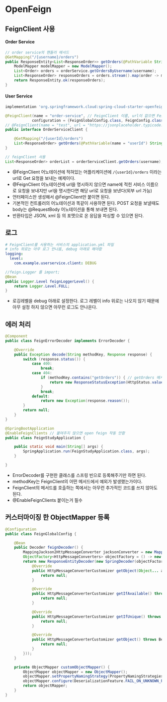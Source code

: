 # OpenFeign
## FeignClient 사용
#### Order Service
```java
// order service의 핸들러 메서드
@GetMapping("/{username}/orders")
public ResponseEntity<List<ResponseOrder>> getOrders(@PathVariable String username) {
    ModelMapper modelMapper = new ModelMapper();
    List<Order> orders = orderService.getOrdersByUsername(username);
    List<ResponseOrder> responseOrders = orders.stream().map(order -> modelMapper.map(order, ResponseOrder.class)).collect(Collectors.toList());
    return ResponseEntity.ok(responseOrders);
}
```
#### User Service
```gradle
implementation 'org.springframework.cloud:spring-cloud-starter-openfeign'
```
```java
@FeignClient(name = "order-service", // FeignClient 이름, url이 없으면 FeignClient의 이름과 같은 이름의 어플레케이션에 요청을 보낸다.
            configuration = {FeignGlobalConfig.class, FeignConfig.class}) // config 파일 지정 가능
// @FeignClient(name = "test", url = "https://jsonplaceholder.typicode.com")
public interface OrderServiceClient {

    @GetMapping("/{userId}/orders")
    List<ResponseOrder> getOrders(@PathVariable(name = "userId") String userId);
}
```
```java
// feignClient 사용
List<ResponseOrder> orderList = orderServiceClient.getOrders(username);
```
 * @FeignClient 어노테이션에 적혀있는 어플리케이션에 `/{userId}/orders` 이라는 url로 Get 요청을 보내는 예제이다.
 * @FeignClient 어노테이션에 url을 명시하지 않으면 name에 적힌 서비스 이름으로 요청을 보내지만 url을 명시한다면 해당 url로 요청을 보낸다(외부 url 가능)
 * 언터페이스만 생성해서 @FeignClient만 붙이면 된다.
 * 기본적인 컨트롤러의 어노테이션과 똑같이 사용하면 된다. POST 요청을 보낼때도 body는 @RequestBody 어노테이션을 통해 보내면 된다.
 * 반환타입은 JSON, xml 등 의 포맷으로 온 응답을 파싱할 수 있으면 된다.
## 로그
```yml
# FeignClient를 사용하는 서비스의 application.yml 파일
# info 위로는 아무 로그 안나옴, debug 아래로 해야함
logging:
  level:
    com.example.userservice.client: DEBUG
```
```java
//feign.Logger 를 import;
@Bean
public Logger.Level feignLoggerLevel() {
    return Logger.Level.FULL;
}
```
* 로깅레벨을 debug 아래로 설정한다. 로그 레벨이 info 위로는 나오지 않기 때문에 아무 설정 하지 않으면 아무런 로그도 안나온다.
## 에러 처리
```java
@Component
public class FeignErrorDecoder implements ErrorDecoder {

    @Override
    public Exception decode(String methodKey, Response response) {
        switch (response.status()) {
            case 400:
                break;
            case 404:
                if (methodKey.contains("getOrders")) { // getOrders 메서드를 호출한 응답이 404일 경우
                    return new ResponseStatusException(HttpStatus.valueOf(response.status()), "User's orders is empty");
                }
                break;
            default:
                return new Exception(response.reason());
        }
        return null;
    }
}
```
```java
@SpringBootApplication
@EnableFeignClients // 붙여주지 않으면 open feign 작동 안함
public class FeignStudyApplication {

    public static void main(String[] args) {
        SpringApplication.run(FeignStudyApplication.class, args);
    }

}
```
* ErrorDecoder를 구현한 클래스를 스프링 빈으로 등록해주기만 하면 된다.
* methodKey는 FeignClient의 어떤 메서드에서 예외가 발생했는가이다.
* FeignClient의 메서드를 호출하는 쪽에서는 아무런 추가적인 코드를 쓰지 않아도 된다.
* @EnableFeignClients 붙이는거 필수
## 커스터마이징 한 ObjectMapper 등록
```java
@Configuration
public class FeignGlobalConfig {

    @Bean
    public Decoder feignDecoder() {
        MappingJackson2HttpMessageConverter jacksonConverter = new MappingJackson2HttpMessageConverter(customObjectMapper());
        ObjectFactory<HttpMessageConverters> objectFactory = () -> new HttpMessageConverters(jacksonConverter);
        return new ResponseEntityDecoder(new SpringDecoder(objectFactory, new ObjectProvider<>() {
            @Override
            public HttpMessageConverterCustomizer getObject(Object... args) throws BeansException {
                return null;
            }

            @Override
            public HttpMessageConverterCustomizer getIfAvailable() throws BeansException {
                return null;
            }

            @Override
            public HttpMessageConverterCustomizer getIfUnique() throws BeansException {
                return null;
            }

            @Override
            public HttpMessageConverterCustomizer getObject() throws BeansException {
                return null;
            }
        }));
    }

    private ObjectMapper customObjectMapper() {
        ObjectMapper objectMapper = new ObjectMapper();
        objectMapper.setPropertyNamingStrategy(PropertyNamingStrategies.SnakeCaseStrategy.INSTANCE);
        objectMapper.configure(DeserializationFeature.FAIL_ON_UNKNOWN_PROPERTIES, false);
        return objectMapper;
    }
}
```